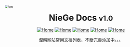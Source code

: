 <div style=""><img src="https://cdn.jsdelivr.net/gh/love2wind/cloudimg/img/d69b0c261182a4880f5209c5c2fe7362.png" alt="logo" style="zoom:60%;margin:60px auto 20px auto;algin:center;display:block;" /></div>

<h1 style="text-align:center;margin:15px auto;display: block;">NieGe Docs <small>v1.0</small></h1>

<div style="text-align:center;"><a href='https://love2wind.cn/'><img src="https://img.shields.io/badge/Copyright-love2wind-blueviolet?style=flat" referrerpolicy="no-referrer" alt="Home"></a> <a href='https://docsify.js.org/'><img src="https://img.shields.io/badge/build-docsify-blue?style=flat" referrerpolicy="no-referrer" alt="Home"></a> <a href='https://github.com/'><img src="https://img.shields.io/badge/Power-Github-success?style=flat" referrerpolicy="no-referrer" alt="Home"></a> <a href='https://vercel.com/'><img src="https://img.shields.io/badge/Release-Vercel-9cf?style=flat" referrerpolicy="no-referrer" alt="Home"></a> <a href='https://docsify.js.org/#/zh-cn/themes/'><img src="https://img.shields.io/badge/Theme-Vue&Dark-orange?style=flat" referrerpolicy="no-referrer" alt="Home"></a></div>

<p class="warn" style="text-align:center;">涅槃网站常用文档列表，不断完善添加中。。。</p>

